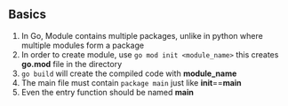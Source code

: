 ## Basics

1. In Go, Module contains multiple packages, unlike in python where multiple modules form a package
2. In order to create module, use `go mod init <module_name>` this creates **go.mod** file in the directory
3. `go build` will create the compiled code with **module_name**
4. The main file must contain `package main` just like __init__==__main__
5. Even the entry function should be named **main**